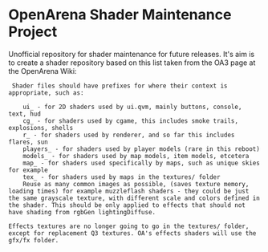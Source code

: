 # OpenArena Shader Maintenance Project

Unofficial repository for shader maintenance for future releases. It's aim is to create a shader repository based on this list taken from the OA3 page at the OpenArena Wiki:

     Shader files should have prefixes for where their context is appropriate, such as: 

        ui_ - for 2D shaders used by ui.qvm, mainly buttons, console, text, hud
        cg_ - for shaders used by cgame, this includes smoke trails, explosions, shells
        r_ - for shaders used by renderer, and so far this includes flares, sun
        players_ - for shaders used by player models (rare in this reboot)
        models_ - for shaders used by map models, item models, etcetera
        map_ - for shaders used specifically by maps, such as unique skies for example
        tex_ - for shaders used by maps in the textures/ folder
        Reuse as many common images as possible, (saves texture memory, loading times) for example muzzleflash shaders - they could be just the same grayscale texture, with different scale and colors defined in the shader. This should be only applied to effects that should not have shading from rgbGen lightingDiffuse. 

    Effects textures are no longer going to go in the textures/ folder, except for replacement Q3 textures. OA's effects shaders will use the gfx/fx folder. 
